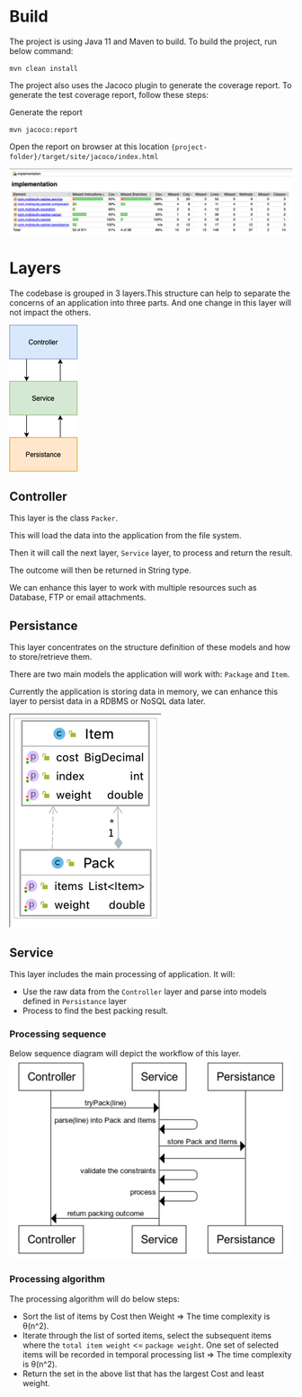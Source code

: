 # Build
The project is using Java 11 and Maven to build. To build the project, run below command:

```shell
mvn clean install
```

The project also uses the Jacoco plugin to generate the coverage report. To generate the test coverage report, follow these steps:

Generate the report
```shell
mvn jacoco:report
```

Open the report on browser at this location `{project-folder}/target/site/jacoco/index.html`

![test-coverage](images/test-coverage.png)

# Layers

The codebase is grouped in 3 layers.This structure can help to separate the concerns of an application into three parts. And one change in this layer will not impact the others.

![layers](images/layers.png)

## Controller
This layer is the class `Packer`. 

This will load the data into the application from the file system. 

Then it will call the next layer, `Service` layer, to process and return the result. 

The outcome will then be returned in String type.

We can enhance this layer to work with multiple resources such as Database, FTP or email attachments.

## Persistance

This layer concentrates on the structure definition of these models and how to store/retrieve them.

There are two main models the application will work with: `Package` and `Item`.

Currently the application is storing data in memory, we can enhance this layer to persist data in a RDBMS or NoSQL data later.

![Model layer](images/model.png)

## Service

This layer includes the main processing of application. It will:
- Use the raw data from the `Controller` layer and parse into models defined in `Persistance` layer
- Process to find the best packing result.

### Processing sequence
Below sequence diagram will depict the workflow of this layer.
![Processing-Sequence](images/service-sequence.png)

### Processing algorithm

The processing algorithm will do below steps:
- Sort the list of items by Cost then Weight => The time complexity is θ(n^2).
- Iterate through the list of sorted items, select the subsequent items where the `total item weight` <= `package weight`. One set of selected items will be recorded in temporal processing list => The time complexity is θ(n^2).
- Return the set in the above list that has the largest Cost and least weight.